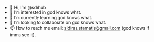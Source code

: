 - 👋 Hi, I’m @sdrhub
- 👀 I’m interested in god knows what.
- 🌱 I’m currently learning god knows what.
- 💞️ I’m looking to collaborate on god knows what.
- 📫 How to reach me email: sidiras.stamatis@gmail.com (god knows if imma see it).

<!---
sdrhub/sdrhub is a ✨ special ✨ repository because its `README.md` (this file) appears on your GitHub profile.
You can click the Preview link to take a look at your changes.
--->
